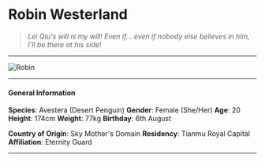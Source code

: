# Robin Westerland

>*Lei Qiu's will is my will! Even if... even if nobody else believes in him, I'll be there at his side!*

___
![](https://i.imgur.com/DZd85vc.png "Robin")
___

#### General Information

**Species**: Avestera (Desert Penguin)
**Gender**: Female (She/Her)
**Age**: 20
**Height**: 174cm
**Weight**: 77kg
**Birthday**: 6th August

**Country of Origin**: Sky Mother's Domain
**Residency**: Tianmu Royal Capital
**Affiliation**: Eternity Guard

___
